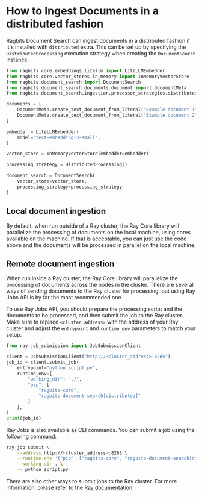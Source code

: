 # How to Ingest Documents in a distributed fashion

Ragbits Document Search can ingest documents in a distributed fashion if it's installed with `distributed` extra. This can be set up by specifying the `DistributedProcessing` execution strategy when creating the `DocumentSearch` instance.

```python
from ragbits.core.embeddings.litellm import LiteLLMEmbedder
from ragbits.core.vector_stores.in_memory import InMemoryVectorStore
from ragbits.document_search import DocumentSearch
from ragbits.document_search.documents.document import DocumentMeta
from ragbits.document_search.ingestion.processor_strategies.distributed import DistributedProcessing

documents = [
    DocumentMeta.create_text_document_from_literal("Example document 1"),
    DocumentMeta.create_text_document_from_literal("Example document 2"),
]

embedder = LiteLLMEmbedder(
    model="text-embedding-3-small",
)

vector_store = InMemoryVectorStore(embedder=embedder)

processing_strategy = DistributedProcessing()

document_search = DocumentSearch(
    vector_store=vector_store,
    processing_strategy=processing_strategy
)
```

## Local document ingestion

By default, when run outside of a Ray cluster, the Ray Core library will parallelize the processing of documents on the local machine, using cores available on the machine. If that is acceptable, you can just use the code above and the documents will be processed in parallel on the local machine.

## Remote document ingestion

When run inside a Ray cluster, the Ray Core library will parallelize the processing of documents across the nodes in the cluster. There are several ways of sending documents to the Ray cluster for processing, but using Ray Jobs API is by far the most recommended one.

To use Ray Jobs API, you should prepare the processing script and the documents to be processed, and then submit the job to the Ray cluster.
Make sure to replace `<cluster_address>` with the address of your Ray cluster and adjust the `entrypoint` and `runtime_env` parameters to match your setup.

```python
from ray.job_submission import JobSubmissionClient

client = JobSubmissionClient("http://<cluster_address>:8265")
job_id = client.submit_job(
    entrypoint="python script.py",
    runtime_env={
        "working_dir": "./",
        "pip": [
            "ragbits-core",
            "ragbits-document-search[distributed]"
        ]
    },
)
print(job_id)
```

Ray Jobs is also available as CLI commands. You can submit a job using the following command:

```bash
ray job submit \
    --address http://<cluster_address>:8265 \
    --runtime-env '{"pip": ["ragbits-core", "ragbits-document-search[distributed]"]}'\
    --working-dir . \
    -- python script.py
```

There are also other ways to submit jobs to the Ray cluster. For more information, please refer to the [Ray documentation](https://docs.ray.io/en/latest/ray-overview/index.html).